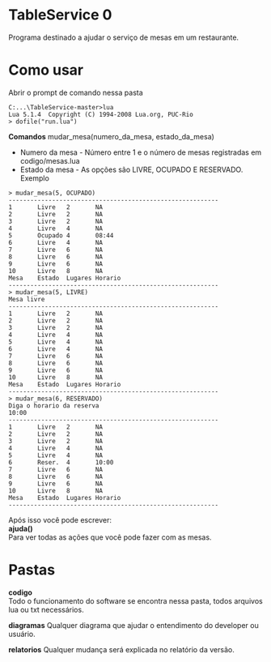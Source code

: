 # TableService 0
Programa destinado a ajudar o serviço de mesas em um restaurante.

# Como usar
Abrir o prompt de comando nessa pasta
```
C:...\TableService-master>lua
Lua 5.1.4  Copyright (C) 1994-2008 Lua.org, PUC-Rio
> dofile("run.lua")
```

__Comandos__
mudar_mesa(numero_da_mesa, estado_da_mesa)
* Numero da mesa - Número entre 1 e o número de mesas registradas em codigo/mesas.lua
* Estado da mesa - As opções são LIVRE, OCUPADO E RESERVADO.
Exemplo
```
> mudar_mesa(5, OCUPADO)
----------------------------------------------------------
1       Livre   2       NA
2       Livre   2       NA
3       Livre   2       NA
4       Livre   4       NA
5       Ocupado 4       08:44
6       Livre   4       NA
7       Livre   6       NA
8       Livre   6       NA
9       Livre   6       NA
10      Livre   8       NA
Mesa    Estado  Lugares Horario
----------------------------------------------------------
> mudar_mesa(5, LIVRE)
Mesa livre
----------------------------------------------------------
1       Livre   2       NA
2       Livre   2       NA
3       Livre   2       NA
4       Livre   4       NA
5       Livre   4       NA
6       Livre   4       NA
7       Livre   6       NA
8       Livre   6       NA
9       Livre   6       NA
10      Livre   8       NA
Mesa    Estado  Lugares Horario
----------------------------------------------------------
> mudar_mesa(6, RESERVADO)
Diga o horario da reserva
10:00
----------------------------------------------------------
1       Livre   2       NA
2       Livre   2       NA
3       Livre   2       NA
4       Livre   4       NA
5       Livre   4       NA
6       Reser.  4       10:00
7       Livre   6       NA
8       Livre   6       NA
9       Livre   6       NA
10      Livre   8       NA
Mesa    Estado  Lugares Horario
----------------------------------------------------------
```

Após isso você pode escrever:    
__ajuda()__    
Para ver todas as ações que você pode fazer com as mesas.

# Pastas
__codigo__    
Todo o funcionamento do software se encontra nessa pasta, todos arquivos lua ou txt necessários.

__diagramas__
Qualquer diagrama que ajudar o entendimento do developer ou usuário.

__relatorios__
Qualquer mudança será explicada no relatório da versão.
